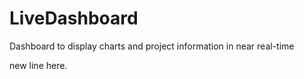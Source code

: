 # LiveDashboard
Dashboard to display charts and project information in near real-time

new line here.